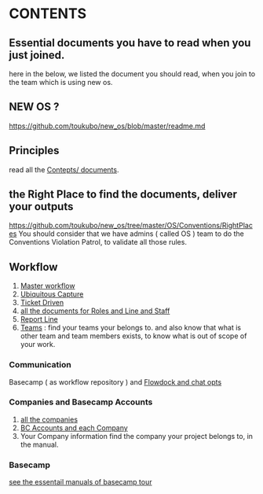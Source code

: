 # CONTENTS
## Essential documents you have to read when you just joined. 
here in the below, we listed the document you should read, when you join to the team which is using new os. 

## NEW OS ? 
https://github.com/toukubo/new_os/blob/master/readme.md
## Principles
read all the [Contepts/ documents](https://github.com/toukubo/new_os/tree/master/OS/Concepts).
## the Right Place to find the documents, deliver your outputs
https://github.com/toukubo/new_os/tree/master/OS/Conventions/RightPlaces
You should consider that we have admins ( called OS ) team to do the Conventions Violation Patrol, to validate all those rules. 
## Workflow
1. [Master workflow](https://github.com/toukubo/new_os/tree/master/Workflow)
2. [Ubiquitous Capture](https://github.com/toukubo/new_os/blob/master/Workflow/Ubiquitous%20Capture.md)
3. [Ticket Driven](https://github.com/toukubo/new_os/blob/267f2188f0717fc86b01afbfe41bf88782a54445/OS/Organizer/Ticket%20Driven.md)
4. [all the documents for Roles and Line and Staff](https://github.com/toukubo/new_os/tree/master/Roles)
5. [Report Line](https://github.com/toukubo/new_os/blob/master/Workflow/Report%20Line.md)
6. [Teams](https://github.com/toukubo/new_os/tree/master/Teams) : find your teams your belongs to. and also know that what is other team and team members exists, to know what is out of scope of your work.
### Communication
Basecamp ( as workflow repository ) and [Flowdock and chat opts](https://github.com/toukubo/new_os/blob/master/OS/Conventions/RightPlaces/flowdock%20and%20chat%20opts.md) 
### Companies and Basecamp Accounts
1. [all the companies](https://github.com/toukubo/new_os/blob/master/Companies/readme.md)
2. [BC Accounts and each Company](https://github.com/toukubo/new_os/blob/master/Companies/Basecamp_Account_Layout.md)
3. Your Company information
find the company your project belongs to, in the manual.

### Basecamp
[see the essentail manuals of basecamp tour](https://github.com/toukubo/new_os/blob/master/Orientation/Basecamp%20functions%20Tour%20.md)
